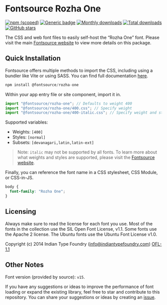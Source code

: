 # Fontsource Rozha One

[![npm (scoped)](https://img.shields.io/npm/v/@fontsource/rozha-one?color=brightgreen)](https://www.npmjs.com/package/@fontsource/rozha-one) [![Generic badge](https://img.shields.io/badge/fontsource-passing-brightgreen)](https://github.com/fontsource/fontsource) [![Monthly downloads](https://badgen.net/npm/dm/@fontsource/rozha-one)](https://github.com/fontsource/fontsource) [![Total downloads](https://badgen.net/npm/dt/@fontsource/rozha-one)](https://github.com/fontsource/fontsource) [![GitHub stars](https://img.shields.io/github/stars/fontsource/fontsource.svg?style=social&label=Star)](https://github.com/fontsource/fontsource/stargazers)

The CSS and web font files to easily self-host the “Rozha One” font. Please visit the main [Fontsource website](https://fontsource.org/fonts/rozha-one) to view more details on this package.

## Quick Installation

Fontsource offers multiple methods to import the CSS, including using a bundler like Vite or using SASS. You can find full documentation [here](https://fontsource.org/docs/getting-started/introduction).

```javascript
npm install @fontsource/rozha-one
```

Within your app entry file or site component, import it in.

```javascript
import "@fontsource/rozha-one"; // Defaults to weight 400
import "@fontsource/rozha-one/400.css"; // Specify weight
import "@fontsource/rozha-one/400-italic.css"; // Specify weight and style
```

Supported variables:
- Weights: `[400]`
- Styles: `[normal]`
- Subsets: `[devanagari,latin,latin-ext]`

> Note: `italic` may not be supported by all fonts. To learn more about what weights and styles are supported, please visit the [Fontsource website](https://fontsource.org/fonts/rozha-one).

Finally, you can reference the font name in a CSS stylesheet, CSS Module, or CSS-in-JS.

```css
body {
  font-family: "Rozha One";
}
```

## Licensing
Always make sure to read the license for each font you use. Most of the fonts in the collection use the SIL Open Font License, v1.1. Some fonts use the Apache 2 license. The Ubuntu fonts use the Ubuntu Font License v1.0.

Copyright (c) 2014 Indian Type Foundry (info@indiantypefoundry.com)
[OFL-1.1](https://openfontlicense.org)

## Other Notes
Font version (provided by source): `v15`.

If you have any suggestions or ideas to improve the performance of font loading or expand the existing library, feel free to star and contribute to this repository. You can share your suggestions or ideas by creating an [issue](https://github.com/fontsource/fontsource/issues).